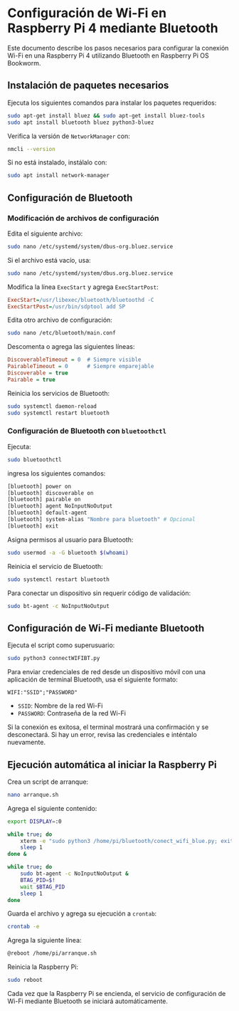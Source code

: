 # Configuración de Wi-Fi en Raspberry Pi 4 mediante Bluetooth

Este documento describe los pasos necesarios para configurar la conexión Wi-Fi en una Raspberry Pi 4 utilizando Bluetooth en Raspberry Pi OS Bookworm.

## Instalación de paquetes necesarios

Ejecuta los siguientes comandos para instalar los paquetes requeridos:

```bash
sudo apt-get install bluez && sudo apt-get install bluez-tools
sudo apt install bluetooth bluez python3-bluez
```

Verifica la versión de `NetworkManager` con:

```bash
nmcli --version
```

Si no está instalado, instálalo con:

```bash
sudo apt install network-manager
```

## Configuración de Bluetooth

### Modificación de archivos de configuración

Edita el siguiente archivo:

```bash
sudo nano /etc/systemd/system/dbus-org.bluez.service
```

Si el archivo está vacío, usa:

```bash
sudo nano /etc/systemd/system/dbus.org.bluez.service
```

Modifica la línea `ExecStart` y agrega `ExecStartPost`:

```ini
ExecStart=/usr/libexec/bluetooth/bluetoothd -C
ExecStartPost=/usr/bin/sdptool add SP
```

Edita otro archivo de configuración:

```bash
sudo nano /etc/bluetooth/main.conf
```

Descomenta o agrega las siguientes líneas:

```ini
DiscoverableTimeout = 0  # Siempre visible
PairableTimeout = 0      # Siempre emparejable
Discoverable = true
Pairable = true
```

Reinicia los servicios de Bluetooth:

```bash
sudo systemctl daemon-reload
sudo systemctl restart bluetooth
```

### Configuración de Bluetooth con `bluetoothctl`

Ejecuta:

```bash
sudo bluetoothctl
```

ingresa los siguientes comandos:

```bash
[bluetooth] power on
[bluetooth] discoverable on
[bluetooth] pairable on
[bluetooth] agent NoInputNoOutput
[bluetooth] default-agent
[bluetooth] system-alias "Nombre para bluetooth" # Opcional
[bluetooth] exit
```

Asigna permisos al usuario para Bluetooth:

```bash
sudo usermod -a -G bluetooth $(whoami)
```

Reinicia el servicio de Bluetooth:

```bash
sudo systemctl restart bluetooth
```

Para conectar un dispositivo sin requerir código de validación:

```bash
sudo bt-agent -c NoInputNoOutput
```

## Configuración de Wi-Fi mediante Bluetooth

Ejecuta el script como superusuario:

```bash
sudo python3 connectWIFIBT.py
```

Para enviar credenciales de red desde un dispositivo móvil con una aplicación de terminal Bluetooth, usa el siguiente formato:

```
WIFI:"SSID";"PASSWORD"
```

- `SSID`: Nombre de la red Wi-Fi
- `PASSWORD`: Contraseña de la red Wi-Fi

Si la conexión es exitosa, el terminal mostrará una confirmación y se desconectará. Si hay un error, revisa las credenciales e inténtalo nuevamente.

## Ejecución automática al iniciar la Raspberry Pi

Crea un script de arranque:

```bash
nano arranque.sh
```

Agrega el siguiente contenido:

```bash
export DISPLAY=:0

while true; do
    xterm -e "sudo python3 /home/pi/bluetooth/conect_wifi_blue.py; exit"
    sleep 1
done &

while true; do
    sudo bt-agent -c NoInputNoOutput &
    BTAG_PID=$!
    wait $BTAG_PID
    sleep 1
done
```

Guarda el archivo y agrega su ejecución a `crontab`:

```bash
crontab -e
```

Agrega la siguiente línea:

```bash
@reboot /home/pi/arranque.sh
```

Reinicia la Raspberry Pi:

```bash
sudo reboot
```

Cada vez que la Raspberry Pi se encienda, el servicio de configuración de Wi-Fi mediante Bluetooth se iniciará automáticamente.
